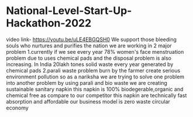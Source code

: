 # National-Level-Start-Up-Hackathon-2022
video link- https://youtu.be/uLE4EBGQSH0 
We support those bleeding souls who nurtures and purifies the nation we are working in 2 major problem 1.currently if we see every year 78% women's face menstruation problem due to uses chemical pads  and the disposal problem is also increasing. In India 20lakh tones solid waste every year generated by chemical pads 2.parali waste problem burn by the farmer create serious environment pollution so as a nariksha we are trying to solve one problem into another problem by using parali and bio waste we are creating sustainable sanitary napkin this napkin is 100% biodegerable,organic and chemical free as compare to our competitor this napkin are technically fast absorption and affordable our business model is zero waste circular economy        

